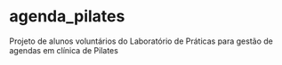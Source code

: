 # agenda_pilates
Projeto de alunos voluntários do Laboratório de Práticas para gestão de agendas em clínica de Pilates
